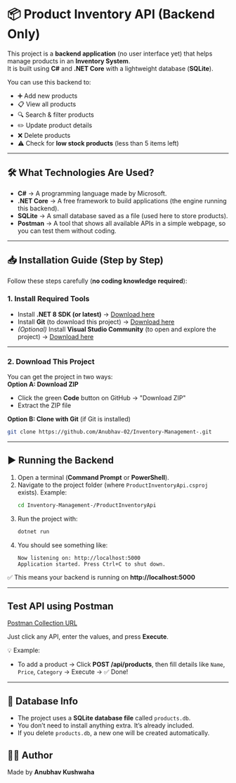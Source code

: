 # 📦 Product Inventory API (Backend Only)

This project is a **backend application** (no user interface yet) that helps manage products in an **Inventory System**.  
It is built using **C#** and **.NET Core** with a lightweight database (**SQLite**).  

You can use this backend to:  
- ➕ Add new products  
- 📋 View all products  
- 🔍 Search & filter products  
- ✏️ Update product details  
- ❌ Delete products 
- ⚠️ Check for **low stock products** (less than 5 items left)  

---

## 🛠 What Technologies Are Used?
- **C#** → A programming language made by Microsoft.  
- **.NET Core** → A free framework to build applications (the engine running this backend).  
- **SQLite** → A small database saved as a file (used here to store products).  
- **Postman** → A tool that shows all available APIs in a simple webpage, so you can test them without coding.  

---

## 📥 Installation Guide (Step by Step)
Follow these steps carefully (**no coding knowledge required**):
### 1. Install Required Tools
- Install **.NET 8 SDK (or latest)** → [Download here](https://dotnet.microsoft.com/en-us/download)  
- Install **Git** (to download this project) → [Download here](https://git-scm.com/downloads)  
- *(Optional)* Install **Visual Studio Community** (to open and explore the project) → [Download here](https://visualstudio.microsoft.com/vs/community/)  

---

### 2. Download This Project
You can get the project in two ways:  
**Option A: Download ZIP**  
- Click the green **Code** button on GitHub → "Download ZIP"  
- Extract the ZIP file  

**Option B: Clone with Git** (if Git is installed)  
```bash
git clone https://github.com/Anubhav-02/Inventory-Management-.git
```

---

## ▶️ Running the Backend
1. Open a terminal (**Command Prompt** or **PowerShell**).  
2. Navigate to the project folder (where `ProductInventoryApi.csproj` exists). Example:  
   ```bash
   cd Inventory-Management-/ProductInventoryApi
   ```
3. Run the project with:  
   ```bash
   dotnet run
   ```
4. You should see something like:  
   ```
   Now listening on: http://localhost:5000
   Application started. Press Ctrl+C to shut down.
   ```

✅ This means your backend is running on **http://localhost:5000**

---
## Test API using Postman
[Postman Collection URL]([https://.postman.co/workspace/My-Workspace~9106ab3a-a3d7-4634-8f0d-d107dbaed5b7/request/42616923-e4a60cf9-e549-444e-a176-a4f54cf72a04?action=share&creator=42616923&ctx=documentation&active-environment=42616923-5c257926-88ba-411f-ae2f-d1886a17c557](https://.postman.co/workspace/My-Workspace~9106ab3a-a3d7-4634-8f0d-d107dbaed5b7/request/42616923-e4a60cf9-e549-444e-a176-a4f54cf72a04?action=share&creator=42616923&ctx=documentation&active-environment=42616923-5c257926-88ba-411f-ae2f-d1886a17c557)) 

Just click any API, enter the values, and press **Execute**.  

💡 Example:  
- To add a product → Click **POST /api/products**, then fill details like `Name`, `Price`, `Category` → Execute → ✅ Done!  

---

## 📂 Database Info

- The project uses a **SQLite database file** called `products.db`.  
- You don’t need to install anything extra. It’s already included.  
- If you delete `products.db`, a new one will be created automatically.  


## 👨‍💻 Author
Made by **Anubhav Kushwaha**
